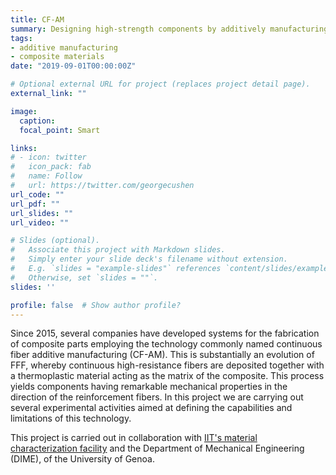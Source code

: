 ```yaml
---
title: CF-AM
summary: Designing high-strength components by additively manufacturing continuos fiber composites
tags:
- additive manufacturing
- composite materials
date: "2019-09-01T00:00:00Z"

# Optional external URL for project (replaces project detail page).
external_link: ""

image:
  caption: 
  focal_point: Smart

links:
# - icon: twitter
#   icon_pack: fab
#   name: Follow
#   url: https://twitter.com/georgecushen
url_code: ""
url_pdf: ""
url_slides: ""
url_video: ""

# Slides (optional).
#   Associate this project with Markdown slides.
#   Simply enter your slide deck's filename without extension.
#   E.g. `slides = "example-slides"` references `content/slides/example-slides.md`.
#   Otherwise, set `slides = ""`.
slides: ''

profile: false  # Show author profile?
---
```


Since 2015, several companies have developed systems for the fabrication of composite parts employing the technology commonly named continuous fiber additive manufacturing (CF-AM). This is substantially an evolution of FFF, whereby continuous high-resistance fibers are deposited together with a thermoplastic material acting as the matrix of the composite. This process yields components having remarkable mechanical properties in the direction of the reinforcement fibers. In this project we are carrying out several experimental activities aimed at defining the capabilities and limitations of this technology.

This project is carried out in collaboration with [IIT's material characterization facility](https://www.iit.it/web/materials-characterization) and the Department of Mechanical Engineering (DIME), of the University of Genoa.